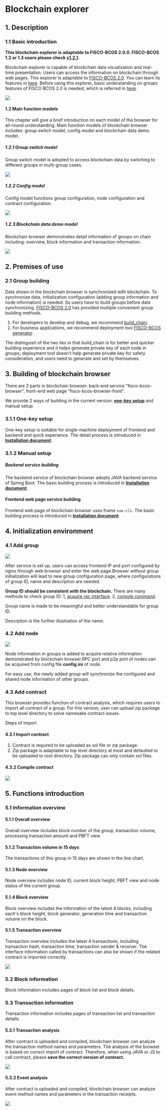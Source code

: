 # Blockchain explorer

## 1. Description

### 1.1 Basic introduction
**This blockchain explorer is adaptable to FISCO-BCOS 2.0.0. FISCO-BCOS 1.2 or 1.3 users please check [v1.2.1](https://github.com/FISCO-BCOS/fisco-bcos-browser/releases/tag/v1.2.1).**

Blockchain explorer is capable of blockchain data visualization and real-time presentation. Users can access the information on blockchain through web pages. This explorer is adaptable to [FISCO-BCOS 2.0](https://github.com/FISCO-BCOS/FISCO-BCOS). You can learn its features in [here](../introduction.md). Before using this explorer, basic understanding on groups features of FISCO BCOS 2.0 is needed, which is referred in [here](../what_is_new.html#id2).

![](../../images/browser/overview.png)



#### 1.2 Main function models

This chapter will give a brief introduction on each model of the browser for all-round understanding. Main function models of blockchain browser includes: group switch model, config model and blockchain data demo model.

##### 1.2.1 Group switch model

Group switch model is adopted to access blockchain data by switching to different groups in multi-group cases.

![](../../images/browser/switch_group.jpg)

##### 1.2.2 Config model

Config model functions group configuration, node configuration and contract configuration.

![](../../images/browser/group_config.png)

##### 1.2.3 Blockchain data demo model

Blockchain browser demonstrates detail information of groups on chain including: overview, block information and transaction information.

![](../../images/browser/show.jpg)

## 2. Premises of use

### 2.1 Group building

Data shown in the blockchain browser is synchronized with blockchain. To synchronize data, initialization configuration (adding group information and node information) is needed. So users have to build groups before data synchronizing. [FISCO-BCOS 2.0](https://github.com/FISCO-BCOS/FISCO-BCOS) has provided multiple convenient group building methods.

1. For developers to develop and debug, we recommend [build_chain](../installation.md).
2. For business applications, we recommend deployment tool [FISCO-BCOS generator](../tutorial/enterprise_quick_start.md).

The distinguish of the two lies in that build_chain is for better and quicker building experience and it helps generate private key of each node in groups; deployment tool doesn't help generate private key for safety consideration, and users need to generate and set by themselves.

## 3. Building of blockchain browser

There are 2 parts in blockchain browser: back-end service "fisco-bcos-browser", front-end web page "fisco-bcos-browser-front".

We provide 2 ways of building in the current version: [**one-key setup**](./deploy.md) and manual setup.

### 3.1.1 One-key setup

One-key setup is suitable for single-machine deployment of frontend and backend and quick experience. The detail process is introduced in [**Installation document**](./deploy.md).

### 3.1.2 Manual setup

##### Backend service building

The backend service of blockchain browser adopts JAVA backend service of Spring Boot. The basic building process is introduced in [**Installation document**](./server.md).

#### Frontend web page service building

Frontend web page of blockchain browser uses frame `vue-cli`. The basic building process is introduced in [**Installation document**](./web.md).

## 4. Initialization environment

### 4.1 Add group
![](../../images/browser/create_group.png)

After service is set up, users can access frontend IP and port configured by nginx through web browser and enter the web page.Browser without group initialization will lead to new group configuration page, where configurations of group ID, name and description are needed.

**Group ID should be consistent with the blockchain.** There are many methods to check group ID: 1, [acquire rpc interface](../api.htmlmd#getgrouplist). 2, [console command](../manual/console.md).

Group name is made to be meaningful and better understandable for group ID.

Descrption is the further illustration of the name.

### 4.2 Add node

![](../../images/browser/add_node.png)

Node information in groups is added to acquire relative information demonstrated by blockchain browser.RPC port and p2p port of nodes can be acquired from config file **config.ini** of node.

For easy use, the newly added group will synchronize the configured and shared node information of other groups.

### 4.3 Add contract

This browser provides function of contract analysis, which requires users to import all contract of a group. For this version, user can upload zip package to top level directory to solve namesake contract issues.

Steps of import

#### 4.3.1 Import contract

1. Contract is required to be uploaded as sol file or zip package.
2. Zip package is adaptable to top level directory at most and defaulted to be uploaded to root directory. Zip package can only contain sol files.

#### 4.3.2 Compile contract

![](../../images/browser/contract.png)

## 5. Functions introduction

### 5.1 Information overview

#### 5.1.1 Overall overview

Overall overview includes block number of the group, transaction volume, processing transaction amount and PBFT view.

#### 5.1.2 Transaction volume in 15 days

The transactions of this group in 15 days are shown in the line chart.

#### 5.1.3 Node overview

Node overview includes node ID, current block height, PBFT view and node status of the current group.

#### 5.1.4  Block overview

Block overview includes the information of the latest 4 blocks, including each's block height, block generator, generation time and transaction volume on the block.

#### 5.1.5  Transaction overview

Transaction overview includes the latest 4 transactions, including transaction hash, transaction time, transaction sender & receiver. The interface information called by transactions can also be shown if the related contract is imported correctly.

![](../../images/browser/overview.png)

### 5.2 Block information

Block information includes pages of block list and block details.

### 5.3 Transaction information

Transaction information includes pages of transaction list and transaction details.

#### 5.3.1 Transaction analysis

After contract is uploaded and compiled, blockchain browser can analyze the transaction method names and parameters. The analysis of the browser is based on correct import of contract. Therefore, when using JAVA or JS to call contract, please **save the correct version of contract.**

![](../../images/browser/transaction.png)

#### 5.3.2 Event analysis

After contract is uploaded and compiled, blockchain browser can analyze event method names and parameters in the transaction receipts.

![](../../images/browser/receipt.png)
